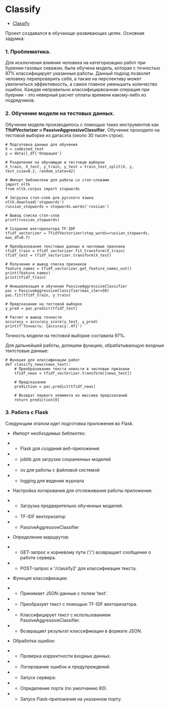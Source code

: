 # Classify
- [Classify](#classify)


Проект создавался в обучающе-развивающих целях. 
Основная задумка: 
### 1. Проблематика.
  Для исключения влияния человека на категоризацию работ при бурении газовых скважин, была обучена модель, которая с точностью 97% классифицирует указанные работы. Данный подход позволит человеку перепроверить себя, а также на перспективу может увеличиться эффективность, а самое главное уменьшить количество ошибок. Каждая неправильно классифицирвоанная операция при буернии - это неверный расчет оплаты времени какому-либо из подрядчиков.

### 2. Обучение модели на тестовых данных.  
  Обучение модели производилось с помощью таких инструментов как **TfidfVectorizer** и **PassiveAggressiveClassifier**. Обучение проходило на тестовой выборке из датасэта (около 30 тысяч строк).
```
# Подготовка данных для обучения
X = combined_text
y = detail_df['Операция']

# Разделение на обучающую и тестовую выборки
X_train, X_test, y_train, y_test = train_test_split(X, y, test_size=0.2, random_state=42)

# Импорт библиотеки для работы со стоп-словами
import nltk
from nltk.corpus import stopwords

# Загрузка стоп-слов для русского языка
nltk.download('stopwords')
russian_stopwords = stopwords.words('russian')

# Вывод списка стоп-слов
print(russian_stopwords)

# Создание векторизатора TF-IDF
tfidf_vectorizer = TfidfVectorizer(stop_words=russian_stopwords, max_df=0.7)

# Преобразование текстовых данных в числовые признаки
tfidf_train = tfidf_vectorizer.fit_transform(X_train)
tfidf_test = tfidf_vectorizer.transform(X_test)

# Получение и вывод списка признаков
feature_names = tfidf_vectorizer.get_feature_names_out()
print(feature_names)
print(tfidf_train)

# Инициализация и обучение PassiveAggressiveClassifier
pac = PassiveAggressiveClassifier(max_iter=50)
pac.fit(tfidf_train, y_train)

# Предсказание на тестовой выборке
y_pred = pac.predict(tfidf_test)

# Расчет и вывод точности
accuracy = accuracy_score(y_test, y_pred)
print(f'Точность: {accuracy:.4f}') `
```
Точность модели на тестовой выборке составила 97%. 

Для дальнейшей работы,  допишем функцию, обрабатывающую входные тектстовые данные: 
```
# Функция для классификации работ
def classify_news(news_text):
    # Преобразование текста новости в числовые признаки
    tfidf_news = tfidf_vectorizer.transform([news_text])

    # Предсказание
    prediction = pac.predict(tfidf_news)

    # Возврат первого элемента из массива предсказаний
    return prediction[0]
```
### 3. Работа с Flask
Следующим этапом идет подготовка приложения во Flask. 
 - Импорт необходимых библиотек:
 - - Flask для создания веб-приложения
 - - joblib для загрузки сохраненных моделей
 - - os для работы с файловой системой 
 - - logging для ведения журнала
  
 - Настройка логирования для отслеживания работы приложения.
 - - Загрузка предварительно обученных моделей:
 - - TF-IDF векторизатор
 - - PassiveAggressiveClassifier
 - Определение маршрутов:
- - GET-запрос к корневому пути ('/') возвращает сообщение о работе сервера.
- - POST-запрос к '/classify2' для классификации текста.
- Функция классификации:
- - Принимает JSON-данные с полем 'text'.
- - Преобразует текст с помощью TF-IDF векторизатора.
- - Классифицирует текст с использованием PassiveAggressiveClassifier.
- - Возвращает результат классификации в формате JSON.
- Обработка ошибок:
- - Проверка корректности входных данных.
- - Логирование ошибок и предупреждений.
- - Запуск сервера:
- - Определение порта (по умолчанию 80).
- - Запуск Flask-приложения на указанном порту.